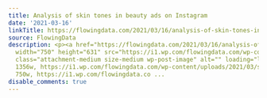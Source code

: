```yaml
---
title: Analysis of skin tones in beauty ads on Instagram
date: '2021-03-16'
linkTitle: https://flowingdata.com/2021/03/16/analysis-of-skin-tones-in-beauty-ads-on-instagram/
source: FlowingData
description: <p><a href="https://flowingdata.com/2021/03/16/analysis-of-skin-tones-in-beauty-ads-on-instagram/"><img
  width="750" height="631" src="https://i1.wp.com/flowingdata.com/wp-content/uploads/2021/03/skin-tones-in-beauty-ads.png?fit=750%2C631&amp;ssl=1"
  class="attachment-medium size-medium wp-post-image" alt="" loading="lazy" srcset="https://i1.wp.com/flowingdata.com/wp-content/uploads/2021/03/skin-tones-in-beauty-ads.png?w=1356&amp;ssl=1
  1356w, https://i1.wp.com/flowingdata.com/wp-content/uploads/2021/03/skin-tones-in-beauty-ads.png?resize=750%2C631&amp;ssl=1
  750w, https://i1.wp.com/flowingdata.co ...
disable_comments: true
---
```

<p><a href="https://flowingdata.com/2021/03/16/analysis-of-skin-tones-in-beauty-ads-on-instagram/"><img width="750" height="631" src="https://i1.wp.com/flowingdata.com/wp-content/uploads/2021/03/skin-tones-in-beauty-ads.png?fit=750%2C631&amp;ssl=1" class="attachment-medium size-medium wp-post-image" alt="" loading="lazy" srcset="https://i1.wp.com/flowingdata.com/wp-content/uploads/2021/03/skin-tones-in-beauty-ads.png?w=1356&amp;ssl=1 1356w, https://i1.wp.com/flowingdata.com/wp-content/uploads/2021/03/skin-tones-in-beauty-ads.png?resize=750%2C631&amp;ssl=1 750w, https://i1.wp.com/flowingdata.co ...